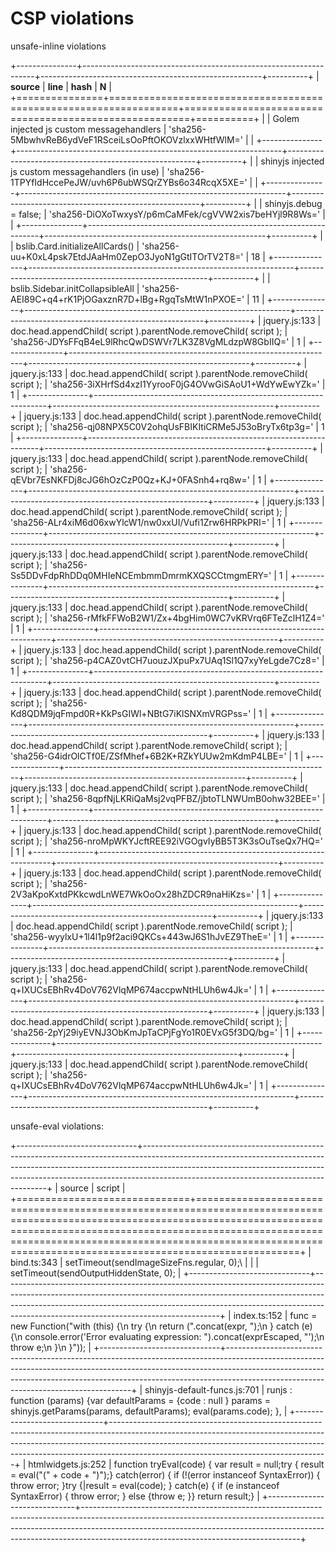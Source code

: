 # CSP violations

unsafe-inline violations

+---------------+------------------------------------------------------------------+-------------------------------------------------------+----------+
| **source**    | **line**                                                         | **hash**                                              | **N**    |
+===============+==================================================================+=======================================================+==========+
|               | Golem injected js custom messagehandlers                         | 'sha256-5MbwhvReB6ydVeF1RSceiLsOoPftOKOVzlxxWHtfWlM=' |          |
+---------------+------------------------------------------------------------------+-------------------------------------------------------+----------+
|               | shinyjs injected js custom messagehandlers (in use)              | 'sha256-1TPYfIdHccePeJW/uvh6P6ubWSQrZYBs6o34RcqX5XE=' |          |
+---------------+------------------------------------------------------------------+-------------------------------------------------------+----------+
|               | shinyjs.debug = false;                                           | 'sha256-DiOXoTwxysY/p6mCaMFek/cgVVW2xis7beHYjl9R8Ws=' |          |
+---------------+------------------------------------------------------------------+-------------------------------------------------------+----------+
|               | bslib.Card.initializeAllCards()                                  | 'sha256-uu+K0xL4psk7EtdJAaHm0ZepO3JyoN1gGtITOrTV2T8=' | 18       |
+---------------+------------------------------------------------------------------+-------------------------------------------------------+----------+
|               | bslib.Sidebar.initCollapsibleAll                                 | 'sha256-AEI89C+q4+rK1PjOGaxznR7D+lBg+RgqTsMtW1nPXOE=' | 11       |
+---------------+------------------------------------------------------------------+-------------------------------------------------------+----------+
| jquery.js:133 | doc.head.appendChild( script ).parentNode.removeChild( script ); | 'sha256-JDYsFFqB4eL9lRhcQwDSWVr7LK3Z8VgMLdzpW8GbIIQ=' | 1        |
+---------------+------------------------------------------------------------------+-------------------------------------------------------+----------+
| jquery.js:133 | doc.head.appendChild( script ).parentNode.removeChild( script ); | 'sha256-3iXHrfSd4xzI1YyrooF0jG4OVwGiSAoU1+WdYwEwYZk=' | 1        |
+---------------+------------------------------------------------------------------+-------------------------------------------------------+----------+
| jquery.js:133 | doc.head.appendChild( script ).parentNode.removeChild( script ); | 'sha256-qj08NPX5C0V2ohqUsFBIKItiCRMe5J53oBryTx6tp3g=' | 1        |
+---------------+------------------------------------------------------------------+-------------------------------------------------------+----------+
| jquery.js:133 | doc.head.appendChild( script ).parentNode.removeChild( script ); | 'sha256-qEVbr7EsNKFDj8cJG6hOzCzP0Qz+KJ+0FASnh4+rq8w=' | 1        |
+---------------+------------------------------------------------------------------+-------------------------------------------------------+----------+
| jquery.js:133 | doc.head.appendChild( script ).parentNode.removeChild( script ); | 'sha256-ALr4xiM6d06xwYlcW1/nw0xxUI/Vufi1Zrw6HRPkPRI=' | 1        |
+---------------+------------------------------------------------------------------+-------------------------------------------------------+----------+
| jquery.js:133 | doc.head.appendChild( script ).parentNode.removeChild( script ); | 'sha256-Ss5DDvFdpRhDDq0MHIeNCEmbmmDmrmKXQSCCtmgmERY=' | 1        |
+---------------+------------------------------------------------------------------+-------------------------------------------------------+----------+
| jquery.js:133 | doc.head.appendChild( script ).parentNode.removeChild( script ); | 'sha256-rMfkFFWoB2W1/Zx+4bgHim0WC7vKRVrq6FTeZclH1Z4=' | 1        |
+---------------+------------------------------------------------------------------+-------------------------------------------------------+----------+
| jquery.js:133 | doc.head.appendChild( script ).parentNode.removeChild( script ); | 'sha256-p4CAZ0vtCH7uouzJXpuPx7UAq1Sl1Q7xyYeLgde7Cz8=' | 1        |
+---------------+------------------------------------------------------------------+-------------------------------------------------------+----------+
| jquery.js:133 | doc.head.appendChild( script ).parentNode.removeChild( script ); | 'sha256-Kd8QDM9jqFmpd0R+KkPsGIWl+NBtG7iKlSNXmVRGPss=' | 1        |
+---------------+------------------------------------------------------------------+-------------------------------------------------------+----------+
| jquery.js:133 | doc.head.appendChild( script ).parentNode.removeChild( script ); | 'sha256-G4idrOlCTf0E/ZSfMhef+6B2K+RZkYUUw2mKdmP4LBE=' | 1        |
+---------------+------------------------------------------------------------------+-------------------------------------------------------+----------+
| jquery.js:133 | doc.head.appendChild( script ).parentNode.removeChild( script ); | 'sha256-8qpfNjLKRiQaMsj2vqPFBZ/jbtoTLNWUmB0ohw32BEE=' | 1        |
+---------------+------------------------------------------------------------------+-------------------------------------------------------+----------+
| jquery.js:133 | doc.head.appendChild( script ).parentNode.removeChild( script ); | 'sha256-nroMpWKYJcftREE92iVGOgvIyBB5T3K3sOuTseQx7HQ=' | 1        |
+---------------+------------------------------------------------------------------+-------------------------------------------------------+----------+
| jquery.js:133 | doc.head.appendChild( script ).parentNode.removeChild( script ); | 'sha256-2V3aKpoKxtdPKkcwdLnWE7WkOoOx28hZDCR9naHiKzs=' | 1        |
+---------------+------------------------------------------------------------------+-------------------------------------------------------+----------+
| jquery.js:133 | doc.head.appendChild( script ).parentNode.removeChild( script ); | 'sha256-wyylxU+1l4l1p9f2aci9QKCs+443wJ6S1hJvEZ9TheE=' | 1        |
+---------------+------------------------------------------------------------------+-------------------------------------------------------+----------+
| jquery.js:133 | doc.head.appendChild( script ).parentNode.removeChild( script ); | 'sha256-q+IXUCsEBhRv4DoV762VlqMP674accpwNtHLUh6w4Jk=' | 1        |
+---------------+------------------------------------------------------------------+-------------------------------------------------------+----------+
| jquery.js:133 | doc.head.appendChild( script ).parentNode.removeChild( script ); | 'sha256-2pYj29iyEVNJ3ObKmJpTaCPjFgYo1R0EVxG5f3DQ/bg=' | 1        |
+---------------+------------------------------------------------------------------+-------------------------------------------------------+----------+
| jquery.js:133 | doc.head.appendChild( script ).parentNode.removeChild( script ); | 'sha256-q+IXUCsEBhRv4DoV762VlqMP674accpwNtHLUh6w4Jk=' | 1        |
+---------------+------------------------------------------------------------------+-------------------------------------------------------+----------+

unsafe-eval violations:

+------------------------------+------------------------------------------------------------------------------------------------------------------------------------------------------------------------------------------------------------------------------------------------------------------------------------------------+
| source                       | script                                                                                                                                                                                                                                                                                         |
+==============================+================================================================================================================================================================================================================================================================================================+
| bind.ts:343                  | setTimeout(sendImageSizeFns.regular, 0);\                                                                                                                                                                                                                                                      |
|                              | setTimeout(sendOutputHiddenState, 0);                                                                                                                                                                                                                                                          |
+------------------------------+------------------------------------------------------------------------------------------------------------------------------------------------------------------------------------------------------------------------------------------------------------------------------------------------+
| index.ts:152                 | func = new Function("with (this) {\\n try {\\n return (".concat(expr, ");\\n } catch (e) {\\n console.error('Error evaluating expression: ").concat(exprEscaped, "');\\n throw e;\\n }\\n }"));                                                                                                |
+------------------------------+------------------------------------------------------------------------------------------------------------------------------------------------------------------------------------------------------------------------------------------------------------------------------------------------+
| shinyjs-default-funcs.js:701 | runjs : function (params) {var defaultParams = {code : null } params = shinyjs.getParams(params, defaultParams); eval(params.code); },                                                                                                                                                   |
+------------------------------+------------------------------------------------------------------------------------------------------------------------------------------------------------------------------------------------------------------------------------------------------------------------------------------------+
| htmlwidgets.js:252           | function tryEval(code) { var result = null;try { result = eval("(" + code + ")");} catch(error) { if (!(error instanceof SyntaxError)) { throw error; }try {\|result = eval(code); } catch(e) { if (e instanceof SyntaxError) { throw error; } else {throw e; }} return result;} |
+------------------------------+------------------------------------------------------------------------------------------------------------------------------------------------------------------------------------------------------------------------------------------------------------------------------------------------+
